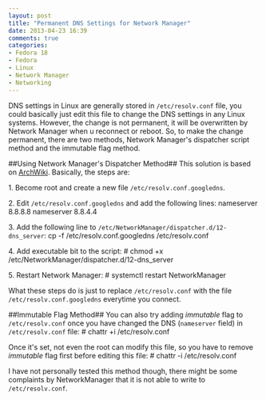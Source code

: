 ```yaml
---
layout: post
title: "Permanent DNS Settings for Network Manager"
date: 2013-04-23 16:39
comments: true
categories: 
- Fedora 18
- Fedora
- Linux
- Network Manager
- Networking
---
```

DNS settings in Linux are generally stored in `/etc/resolv.conf` file, you could basically just edit this file to change the DNS settings in any Linux systems. However, the change is not permanent, it will be overwritten by Network Manager when u reconnect or reboot. So, to make the change permanent, there are two methods, Network Manager's dispatcher script method and the immutable flag method.

<!-- more -->

##Using Network Manager's Dispatcher Method##
This solution is based on [ArchWiki](https://wiki.archlinux.org/index.php/NetworkManager#Use_OpenDNS_servers). Basically, the steps are:

1\. Become root and create a new file `/etc/resolv.conf.googledns`.

2\. Edit `/etc/resolv.conf.googledns` and add the following lines:
	nameserver 8.8.8.8
	nameserver 8.8.4.4

3\. Add the following line to `/etc/NetworkManager/dispatcher.d/12-dns_server`:
	cp -f /etc/resolv.conf.googledns /etc/resolv.conf

4\. Add executable bit to the script:
	# chmod +x /etc/NetworkManager/dispatcher.d/12-dns_server

5\. Restart Network Manager:
	# systemctl restart NetworkManager

What these steps do is just to replace `/etc/resolv.conf` with the file `/etc/resolv.conf.googledns` everytime you connect.

##Immutable Flag Method##
You can also try adding _immutable_ flag to `/etc/resolv.conf` once you have changed the DNS (`nameserver` field) in `/etc/resolv.conf` file:
	# chattr +i /etc/resolv.conf

Once it's set, not even the root can modify this file, so you have to remove _immutable_ flag first before editing this file:
	# chattr -i /etc/resolv.conf

I have not personally tested this method though, there might be some complaints by NetworkManager that it is not able to write to `/etc/resolv.conf`.
